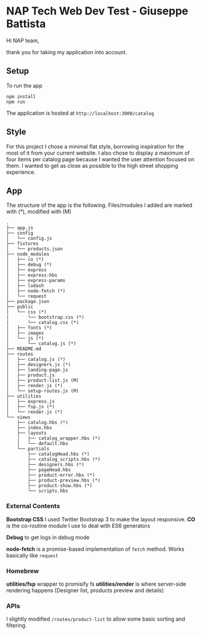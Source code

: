 # NAP Tech Web Dev Test - Giuseppe Battista

Hi NAP team,

thank you for taking my application into account.

## Setup
To run the app 
```
npm install
npm run
```

The application is hosted at `http://localhost:3000/catalog`

## Style

For this project I chose a minimal flat style, borrowing inspiration for the most of it 
from your current website. 
I also chose to display a maximum of four items per catalog page because I wanted
the user attention focused on them. I wanted to get as close as possible to the high street
 shopping experience.

## App 
The structure of the app is the following. Files/modules I added are marked with (*), modified with (M)
```
.
├── app.js
├── config
│   └── config.js
├── fixtures
│   └── products.json
├── node_modules
│   ├── co (*)
│   ├── debug (*)
│   ├── express
│   ├── express-hbs
│   ├── express-params
│   ├── lodash
│   ├── node-fetch (*)
│   └── request
├── package.json
├── public
│   └── css (*)
|       └── bootstrap.css (*)
|       └── catalog.css (*)
│   ├── fonts (*)
│   ├── images
│   └── js (*)
|       └── catalog.js (*)
├── README.md
├── routes
│   ├── catalog.js (*)
│   ├── designers.js (*)
│   ├── landing-page.js
│   ├── product.js
│   ├── product-list.js (M)
│   ├── render.js (*)
│   └── setup-routes.js (M)
├── utilities
│   ├── express.js
│   ├── fsp.js (*)
│   └── render.js (*)
└── views
    ├── catalog.hbs (*)
    ├── index.hbs
    ├── layouts
    │   ├── catalog_wrapper.hbs (*)
    │   └── default.hbs
    └── partials
        ├── catalogHead.hbs (*)
        ├── catalog_scripts.hbs (*)
        ├── designers.hbs (*)
        ├── pageHead.hbs
        ├── product-error.hbs (*)
        ├── product-preview.hbs (*)
        ├── product-show.hbs (*)
        └── scripts.hbs
```
### External Contents 
**Bootstrap CSS** I used Twitter Bootstrap 3 to make the layout responsive.
**CO** is the co-routine module I use to deal with ES6 generators

**Debug** to get logs in debug mode

**node-fetch** is a promise-based implementation of `fetch` method. Works basically like `request`

### Homebrew
**utilities/fsp** wrapper to promisify fs 
**utilities/render** is where server-side rendering happens (Designer list, products preview and details)

### APIs

I slightly modified `/routes/product-list` to allow some basic sorting and filtering.

